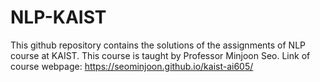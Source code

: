 # NLP-KAIST

This github repository contains the solutions of the assignments of NLP course at KAIST. This course is taught by Professor Minjoon Seo. Link of course webpage: https://seominjoon.github.io/kaist-ai605/
